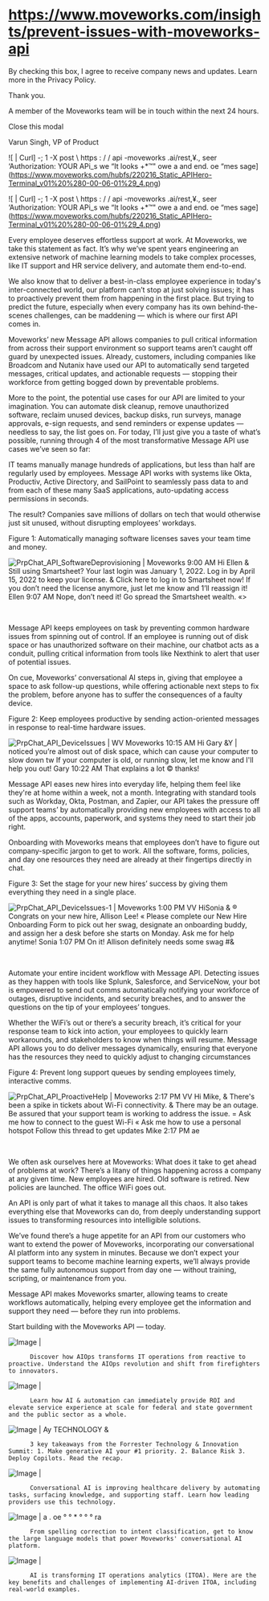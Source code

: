 # https://www.moveworks.com/insights/prevent-issues-with-moveworks-api

By checking this box, I agree to receive company news and updates. Learn more in the Privacy Policy.

Thank you.

A member of the Moveworks team will be in touch within the next 24 hours.



  Close this modal
  



Varun Singh, VP of Product


![ | Curl] -; 1 -X post \ https : / / api -moveworks .ai/rest,¥., seer ‘Authorization: YOUR APi_s we “It looks +*™" owe a and end. oe “mes sage](https://www.moveworks.com/hubfs/220216_Static_APIHero-Terminal_v01%20%280-00-06-01%29_4.png)

![ | Curl] -; 1 -X post \ https : / / api -moveworks .ai/rest,¥., seer ‘Authorization: YOUR APi_s we “It looks +*™" owe a and end. oe “mes sage](https://www.moveworks.com/hubfs/220216_Static_APIHero-Terminal_v01%20%280-00-06-01%29_4.png)

Every employee deserves effortless support at work. At Moveworks, we take this statement as fact. It’s why we’ve spent years engineering an extensive network of machine learning models to take complex processes, like IT support and HR service delivery, and automate them end-to-end.

We also know that to deliver a best-in-class employee experience in today's inter-connected world, our platform can’t stop at just solving issues; it has to proactively prevent them from happening in the first place. But trying to predict the future, especially when every company has its own behind-the-scenes challenges, can be maddening — which is where our first API comes in.

Moveworks’ new Message API allows companies to pull critical information from across their support environment so support teams aren’t caught off guard by unexpected issues. Already, customers, including companies like Broadcom and Nutanix have used our API to automatically send targeted messages, critical updates, and actionable requests — stopping their workforce from getting bogged down by preventable problems. 

More to the point, the potential use cases for our API are limited to your imagination. You can automate disk cleanup, remove unauthorized software, reclaim unused devices, backup disks, run surveys, manage approvals, e-sign requests, and send reminders or expense updates — needless to say, the list goes on. For today, I’ll just give you a taste of what’s possible, running through 4 of the most transformative Message API use cases we’ve seen so far:

IT teams manually manage hundreds of applications, but less than half are regularly used by employees. Message API works with systems like Okta, Productiv, Active Directory, and SailPoint to seamlessly pass data to and from each of these many SaaS applications, auto-updating access permissions in seconds.

The result? Companies save millions of dollars on tech that would otherwise just sit unused, without disrupting employees’ workdays.

Figure 1: Automatically managing software licenses saves your team time and money.

![PrpChat_API_SoftwareDeprovisioning | Moveworks 9:00 AM Hi Ellen & Still using Smartsheet? Your last login was January 1, 2022. Log in by April 15, 2022 to keep your license. & Click here to log in to Smartsheet now! If you don’t need the license anymore, just let me know and 1’ll reassign it! Ellen 9:07 AM Nope, don’t need it! Go spread the Smartsheet wealth. «>](https://www.moveworks.com/hs-fs/hubfs/PrpChat_API_SoftwareDeprovisioning.png)

 

Message API keeps employees on task by preventing common hardware issues from spinning out of control. If an employee is running out of disk space or has unauthorized software on their machine, our chatbot acts as a conduit, pulling critical information from tools like Nexthink to alert that user of potential issues. 

On cue, Moveworks’ conversational AI steps in, giving that employee a space to ask follow-up questions, while offering actionable next steps to fix the problem, before anyone has to suffer the consequences of a faulty device.

Figure 2: Keep employees productive by sending action-oriented messages in response to real-time hardware issues.

![PrpChat_API_DeviceIssues | WV Moveworks 10:15 AM Hi Gary &Y | noticed you’re almost out of disk space, which can cause your computer to slow down tw If your computer is old, or running slow, let me know and I'll help you out! Gary 10:22 AM That explains a lot © thanks!](https://www.moveworks.com/hs-fs/hubfs/PrpChat_API_DeviceIssues.png)

Message API eases new hires into everyday life, helping them feel like they're at home within a week, not a month. Integrating with standard tools such as Workday, Okta, Postman, and Zapier, our API takes the pressure off support teams’ by automatically providing new employees with access to all of the apps, accounts, paperwork, and systems they need to start their job right. 

Onboarding with Moveworks means that employees don’t have to figure out company-specific jargon to get to work. All the software, forms, policies, and day one resources they need are already at their fingertips directly in chat.

Figure 3: Set the stage for your new hires’ success by giving them everything they need in a single place.

![PrpChat_API_DeviceIssues-1 | Moveworks 1:00 PM VV HiSonia & ® Congrats on your new hire, Allison Lee! « Please complete our New Hire Onboarding Form to pick out her swag, designate an onboarding buddy, and assign her a desk before she starts on Monday. Ask me for help anytime! Sonia 1:07 PM On it! Allison definitely needs some swag #&](https://www.moveworks.com/hs-fs/hubfs/PrpChat_API_DeviceIssues-1.png)

 

Automate your entire incident workflow with Message API. Detecting issues as they happen with tools like Splunk, Salesforce, and ServiceNow, your bot is empowered to send out comms automatically notifying your workforce of outages, disruptive incidents, and security breaches, and to answer the questions on the tip of your employees’ tongues.

Whether the WiFi’s out or there’s a security breach, it’s critical for your response team to kick into action, your employees to quickly learn workarounds, and stakeholders to know when things will resume. Message API allows you to do deliver messages dynamically, ensuring that everyone has the resources they need to quickly adjust to changing circumstances

Figure 4: Prevent long support queues by sending employees timely, interactive comms.

![PrpChat_API_ProactiveHelp | Moveworks 2:17 PM VV Hi Mike, & There's been a spike in tickets about Wi-Fi connectivity. & There may be an outage. Be assured that your support team is working to address the issue. = Ask me how to connect to the guest Wi-Fi « Ask me how to use a personal hotspot Follow this thread to get updates Mike 2:17 PM ae](https://www.moveworks.com/hs-fs/hubfs/PrpChat_API_ProactiveHelp.png)

 

We often ask ourselves here at Moveworks: What does it take to get ahead of problems at work? There’s a litany of things happening across a company at any given time. New employees are hired. Old software is retired. New policies are launched. The office WiFi goes out. 

An API is only part of what it takes to manage all this chaos. It also takes everything else that Moveworks can do, from deeply understanding support issues to transforming resources into intelligible solutions.

We’ve found there’s a huge appetite for an API from our customers who want to extend the power of Moveworks, incorporating our conversational AI platform into any system in minutes. Because we don’t expect your support teams to become machine learning experts, we’ll always provide the same fully autonomous support from day one — without training, scripting, or maintenance from you. 

Message API makes Moveworks smarter, allowing teams to create workflows automatically, helping every employee get the information and support they need — before they run into problems.

Start building with the Moveworks API — today.

![Image | ](https://www.moveworks.com/hs-fs/hubfs/AIOps-featured-image.png)


          Discover how AIOps transforms IT operations from reactive to proactive. Understand the AIOps revolution and shift from firefighters to innovators.
        

![Image | ](https://www.moveworks.com/hs-fs/hubfs/Public-Sector-Convo-AI.png)


          Learn how AI & automation can immediately provide ROI and elevate service experience at scale for federal and state government and the public sector as a whole.
        

![Image | Ay TECHNOLOGY &](https://www.moveworks.com/hs-fs/hubfs/Forrester%20T%26I%20%281%29.png)


          3 key takeaways from the Forrester Technology & Innovation Summit: 1. Make generative AI your #1 priority. 2. Balance Risk 3. Deploy Copilots. Read the recap.
        

![Image | ](https://www.moveworks.com/hs-fs/hubfs/healthcare-test.png)


          Conversational AI is improving healthcare delivery by automating tasks, surfacing knowledge, and supporting staff. Learn how leading providers use this technology.
        

![Image | a . oe ° ° * ° ° ° ra](https://www.moveworks.com/hs-fs/hubfs/Moveworks_LLM_Feature.png)


          From spelling correction to intent classification, get to know the large language models that power Moveworks' conversational AI platform.
        

![Image | ](https://www.moveworks.com/hs-fs/hubfs/ITOA_feature.png)


          AI is transforming IT operations analytics (ITOA). Here are the key benefits and challenges of implementing AI-driven ITOA, including real-world examples.
        

